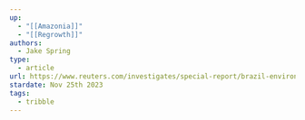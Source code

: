 ```yaml
---
up:
  - "[[Amazonia]]"
  - "[[Regrowth]]"
authors:
  - Jake Spring
type:
  - article
url: https://www.reuters.com/investigates/special-report/brazil-environment-reforestation/
stardate: Nov 25th 2023
tags:
  - tribble
---
```

